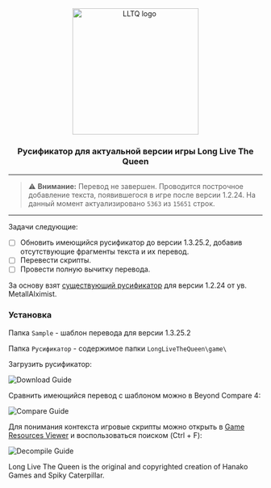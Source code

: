  <div align="center"><img src="https://i.imgur.com/1xn67Pn.png" width="250" alt="LLTQ logo">
 
### Русификатор для актуальной версии игры Long Live The Queen

---
 
 </div>

> :warning: **Внимание:** Перевод не завершен. Проводится построчное добавление текста, появившегося в игре после версии 1.2.24. На данный момент актуализировано `5363` из `15651` строк.

---

Задачи следующие:
- [ ] Обновить имеющийся русификатор до версии 1.3.25.2, добавив отсутствующие фрагменты текста и их перевод.
- [ ] Перевести скрипты.
- [ ] Провести полную вычитку перевода.

За основу взят [существующий русификатор](https://forum.zoneofgames.ru/topic/30271-long-live-the-queen) для версии 1.2.24 от ув. MetallAlximist.

### Установка

Папка `Sample` - шаблон перевода для версии 1.3.25.2

Папка `Русификатор` - содержимое папки `LongLiveTheQueen\game\`

Загрузить русификатор:

![Download Guide](https://i.imgur.com/2PbXUSI.png)

Сравнить имеющийся перевод с шаблоном можно в Beyond Compare 4:

![Compare Guide](https://i.imgur.com/wTY5Qzp.png)

Для понимания контекста игровые скрипты можно открыть в [Game Resources Viewer](https://gameresourcesviewer.ru) и воспользоваться поиском (Ctrl + F):

![Decompile Guide](https://i.imgur.com/URbJcFh.png)

Long Live The Queen is the original and copyrighted creation of Hanako Games and Spiky Caterpillar.
